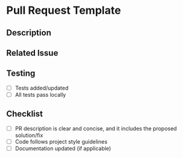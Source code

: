 # Pull Request Template

## Description
<!-- What changes does this PR introduce? -->

## Related Issue
<!-- Link to issue if applicable: Fixes #(issue) -->

## Testing
- [ ] Tests added/updated
- [ ] All tests pass locally

## Checklist
- [ ] PR description is clear and concise, and it includes the proposed solution/fix
- [ ] Code follows project style guidelines
- [ ] Documentation updated (if applicable)